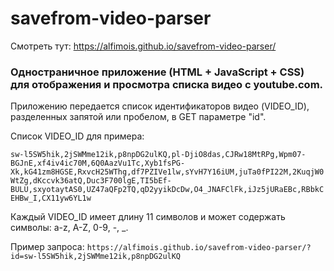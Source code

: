 # savefrom-video-parser

Смотреть тут: https://alfimois.github.io/savefrom-video-parser/

### Одностраничное приложение (HTML + JavaScript + CSS) для отображения и просмотра списка видео с youtube.com.

Приложению передается список идентификаторов видео (VIDEO_ID), разделенных запятой или пробелом, в GET параметре "id".

Список VIDEO_ID для примера:

`sw-l5SW5hik,2jSWMme12ik,p8npDG2ulKQ,pl-DjiO8das,CJRw18MtRPg,Wpm07-BGJnE,xf4iv4ic70M,6Q0AazVu1Tc,Xyb1fsPG-Xk,kG41zm8HGSE,RxvcH25WThg,df7PZIVe1lw,sYvH7Y16iUM,juTa0fPI22M,2KuqjW0WtZg,dKccvk36atQ,Duc3F700lgE,TI5bEf-BULU,sxyotaytAS0,UZ47aQFp2TQ,qD2yyikDcDw,O4_JNAFClFk,iJz5jURaEBc,RBbkCEHBw_I,CX11yw6YL1w`

Каждый VIDEO_ID имеет длину 11 символов и может содержать символы: a-z, A-Z, 0-9, -, _.

Пример запроса: `https://alfimois.github.io/savefrom-video-parser/?id=sw-l5SW5hik,2jSWMme12ik,p8npDG2ulKQ`
